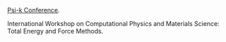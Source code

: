 [Psi-k Conference](https://psi-k.net/conference/).

International Workshop on Computational Physics and Materials Science: Total Energy and Force Methods.
